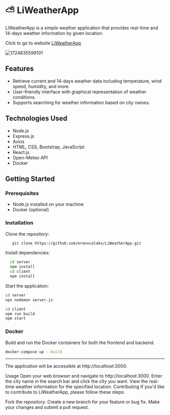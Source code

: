 # ⛅ LiWeatherApp

LiWeatherApp is a simple weather application that provides real-time and 14-days weather information by given location.

Click to go to website [LiWeatherApp](https://liweather.vercel.app)

![1724835599101](image/README/1724835599101.png)

## Features

- Retrieve current and 14-days weather data including temperature, wind speed, humidity, and more.
- User-friendly interface with graphical representation of weather conditions.
- Supports searching for weather information based on city names.

## Technologies Used

- Node.js
- Express.js
- Axios
- HTML, CSS, Bootstrap, JavaScript
- React.js
- Open-Meteo API
- Docker

## Getting Started

### Prerequisites

- Node.js installed on your machine
- Docker (optional)

### Installation

Clone the repository:

```bash
   git clone https://github.com/erenxcolakx/LiWeatherApp.git
```

Install dependencies:

```bash
  cd server
  npm install
  cd client
  npm install
```

Start the application:

```bash
cd server
npx nodemon server.js
```

```bash
cd client 
npm run build
npm start
```

### Docker

Build and run the Docker containers for both the frontend and backend.

```bash
docker-compose up --build
```



---



The application will be accessible at http://localhost:3000.

Usage
Open your web browser and navigate to http://localhost:3000.
Enter the city name in the search bar and click the city you want.
View the real-time weather information for the specified location.
Contributing
If you'd like to contribute to LiWeatherApp, please follow these steps:

Fork the repository.
Create a new branch for your feature or bug fix.
Make your changes and submit a pull request.
